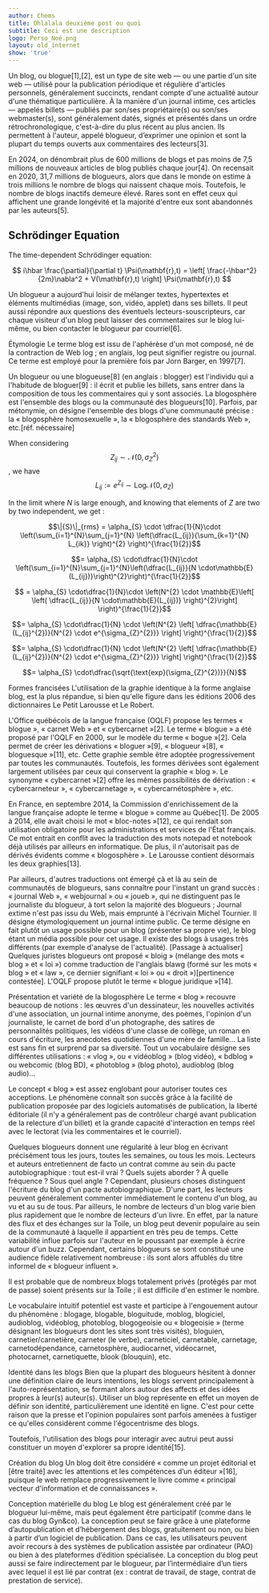 ```yaml
---
author: Chems
title: Ohlalala deuxième post ou quoi
subtitle: Ceci est une description
logo: Perso_Noé.png
layout: old_internet
show: 'true'
---
```



Un blog, ou blogue[1],[2], est un type de site web — ou une partie d'un site web — utilisé pour la publication périodique et régulière d'articles personnels, généralement succincts, rendant compte d'une actualité autour d'une thématique particulière. À la manière d'un journal intime, ces articles — appelés billets — publiés par son/ses propriétaire(s) ou son/ses webmaster(s), sont généralement datés, signés et présentés dans un ordre rétrochronologique, c'est-à-dire du plus récent au plus ancien. Ils permettent à l'auteur, appelé blogueur, d’exprimer une opinion et sont la plupart du temps ouverts aux commentaires des lecteurs[3].

En 2024, on dénombrait plus de 600 millions de blogs et pas moins de 7,5 millions de nouveaux articles de blog publiés chaque jour[4]. On recensait en 2020, 31,7 millions de blogueurs, alors que dans le monde on estime à trois millions le nombre de blogs qui naissent chaque mois. Toutefois, le nombre de blogs inactifs demeure élevé. Rares sont en effet ceux qui affichent une grande longévité et la majorité d'entre eux sont abandonnés par les auteurs[5].

## Schrödinger Equation

The time-dependent Schrödinger equation:

$$
i\hbar \frac{\partial}{\partial t} \Psi(\mathbf{r},t) = \left[ \frac{-\hbar^2}{2m}\nabla^2 + V(\mathbf{r},t) \right] \Psi(\mathbf{r},t)
$$

Un blogueur a aujourd'hui loisir de mélanger textes, hypertextes et éléments multimédias (image, son, vidéo, applet) dans ses billets. Il peut aussi répondre aux questions des éventuels lecteurs-souscripteurs, car chaque visiteur d'un blog peut laisser des commentaires sur le blog lui-même, ou bien contacter le blogueur par courriel[6].

Étymologie
Le terme blog est issu de l'aphérèse d'un mot composé, né de la contraction de Web log ; en anglais, log peut signifier registre ou journal. Ce terme est employé pour la première fois par Jorn Barger, en 1997[7].

Un blogueur ou une blogueuse[8] (en anglais : blogger) est l'individu qui a l'habitude de bloguer[9] : il écrit et publie les billets, sans entrer dans la composition de tous les commentaires qui y sont associés. La blogosphère est l'ensemble des blogs ou la communauté des blogueurs[10]. Parfois, par métonymie, on désigne l'ensemble des blogs d'une communauté précise : la « blogosphère homosexuelle », la « blogosphère des standards Web », etc.[réf. nécessaire]

When considering $$Z_{ij} \sim \mathcal{N} (0,\sigma_{Z}^{2})$$, we have $$L_{ij} := e^{Z_{ij}} \sim \text{Log}\mathcal{N} (0,\sigma_{Z})$$

In the limit where $N$ is large enough, and knowing that elements of $Z$ are two by two independent, we get :

$$\|{S}\|_{rms} = \alpha_{S} \cdot \dfrac{1}{N}\cdot \left(\sum_{i=1}^{N}\sum_{j=1}^{N} \left(\dfrac{L_{ij}}{\sum_{k=1}^{N} L_{ik}} \right)^{2} \right)^{\frac{1}{2}}$$

$$= \alpha_{S} \cdot\dfrac{1}{N}\cdot \left(\sum_{i=1}^{N}\sum_{j=1}^{N}\left(\dfrac{L_{ij}}{N \cdot\mathbb{E}(L_{ij})}\right)^{2}\right)^{\frac{1}{2}}$$

$$ = \alpha_{S} \cdot\dfrac{1}{N}\cdot \left(N^{2} \cdot \mathbb{E}\left[ \left( \dfrac{L_{ij}}{N \cdot\mathbb{E}(L_{ij})} \right)^{2}\right] \right)^{\frac{1}{2}}$$

$$= \alpha_{S} \cdot\dfrac{1}{N} \cdot \left(N^{2} \left[ \dfrac{\mathbb{E}(L_{ij}^{2})}{N^{2} \cdot e^{\sigma_{Z}^{2}}} \right] \right)^{\frac{1}{2}}$$

$$= \alpha_{S} \cdot\dfrac{1}{N} \cdot \left(N^{2} \left[ \dfrac{\mathbb{E}(L_{ij}^{2})}{N^{2} \cdot e^{\sigma_{Z}^{2}}} \right] \right)^{\frac{1}{2}}$$

$$= \alpha_{S} \cdot\dfrac{\sqrt{\text{exp}(\sigma_{Z}^{2})}}{N}$$


Formes francisées
L'utilisation de la graphie identique à la forme anglaise blog, est la plus répandue, si bien qu'elle figure dans les éditions 2006 des dictionnaires Le Petit Larousse et Le Robert.

L'Office québécois de la langue française (OQLF) propose les termes « blogue », « carnet Web » et « cybercarnet »[2]. Le terme « blogue » a été proposé par l'OQLF en 2000, sur le modèle du terme « bogue »[2]. Cela permet de créer les dérivations « bloguer »[9], « blogueur »[8], « bloguesque »[11], etc. Cette graphie semble être adoptée progressivement par toutes les communautés. Toutefois, les formes dérivées sont également largement utilisées par ceux qui conservent la graphie « blog ». Le synonyme « cybercarnet »[2] offre les mêmes possibilités de dérivation : « cybercarneteur », « cybercarnetage », « cybercarnétosphère », etc.

En France, en septembre 2014, la Commission d'enrichissement de la langue française adopte le terme « blogue » comme au Québec[1]. De 2005 à 2014, elle avait choisi le mot « bloc-notes »[12], ce qui rendait son utilisation obligatoire pour les administrations et services de l'État français. Ce mot entrait en conflit avec la traduction des mots notepad et notebook déjà utilisés par ailleurs en informatique. De plus, il n'autorisait pas de dérivés évidents comme « blogosphère ». Le Larousse contient désormais les deux graphies[13].

Par ailleurs, d'autres traductions ont émergé çà et là au sein de communautés de blogueurs, sans connaître pour l'instant un grand succès :
« journal Web », « webjournal » ou « joueb », qui ne distinguent pas le journaliste du blogueur, à tort selon la majorité des blogueurs ;
Journal extime n'est pas issu du Web, mais emprunté à l'écrivain Michel Tournier. Il désigne étymologiquement un journal intime public. Ce terme désigne en fait plutôt un usage possible pour un blog (présenter sa propre vie), le blog étant un média possible pour cet usage. Il existe des blogs à usages très différents (par exemple d'analyse de l'actualité).
[Passage à actualiser]
Quelques juristes blogueurs ont proposé « bloig » (mélange des mots « blog » et « loi ») comme traduction de l'anglais blawg (formé sur les mots « blog » et « law », ce dernier signifiant « loi » ou « droit »)[pertinence contestée]. L'OQLF propose plutôt le terme « blogue juridique »[14].

Présentation et variété de la blogosphère
Le terme « blog » recouvre beaucoup de notions : les œuvres d'un dessinateur, les nouvelles activités d'une association, un journal intime anonyme, des poèmes, l'opinion d'un journaliste, le carnet de bord d'un photographe, des satires de personnalités politiques, les vidéos d'une classe de collège, un roman en cours d'écriture, les anecdotes quotidiennes d'une mère de famille… La liste est sans fin et surprend par sa diversité. Tout un vocabulaire désigne ses différentes utilisations : « vlog », ou « vidéoblog » (blog vidéo), « bdblog » ou webcomic (blog BD), « photoblog » (blog photo), audioblog (blog audio)…

Le concept « blog » est assez englobant pour autoriser toutes ces acceptions. Le phénomène connaît son succès grâce à la facilité de publication proposée par des logiciels automatisés de publication, la liberté éditoriale (il n'y a généralement pas de contrôleur chargé avant publication de la relecture d'un billet) et la grande capacité d'interaction en temps réel avec le lectorat (via les commentaires et le courriel).

Quelques blogueurs donnent une régularité à leur blog en écrivant précisément tous les jours, toutes les semaines, ou tous les mois. Lecteurs et auteurs entretiennent de facto un contrat comme au sein du pacte autobiographique : tout est-il vrai ? Quels sujets aborder ? À quelle fréquence ? Sous quel angle ? Cependant, plusieurs choses distinguent l'écriture du blog d'un pacte autobiographique. D'une part, les lecteurs peuvent généralement commenter immédiatement le contenu d'un blog, au vu et au su de tous. Par ailleurs, le nombre de lecteurs d'un blog varie bien plus rapidement que le nombre de lecteurs d'un livre. En effet, par la nature des flux et des échanges sur la Toile, un blog peut devenir populaire au sein de la communauté à laquelle il appartient en très peu de temps. Cette variabilité influe parfois sur l'auteur en le poussant par exemple à écrire autour d'un buzz. Cependant, certains blogueurs se sont constitué une audience fidèle relativement nombreuse : ils sont alors affublés du titre informel de « blogueur influent ».

Il est probable que de nombreux blogs totalement privés (protégés par mot de passe) soient présents sur la Toile ; il est difficile d'en estimer le nombre.

Le vocabulaire intuitif potentiel est vaste et participe à l'engouement autour du phénomène : blogage, blogable, bloguitude, moblog, blogiciel, audioblog, vidéoblog, photoblog, blogogeoisie ou « blogeoisie » (terme désignant les blogueurs dont les sites sont très visités), bloguien, carnetier/carnetière, carneter (le verbe), carneticiel, carnetable, carnetage, carnetodépendance, carnetosphère, audiocarnet, vidéocarnet, photocarnet, carnetiquette, blook (blouquin), etc.

Identité dans les blogs
Bien que la plupart des blogueurs hésitent à donner une définition claire de leurs intentions, les blogs servent principalement à l'auto-représentation, se formant alors autour des affects et des idées propres à leur(s) auteur(s). Utiliser un blog représente en effet un moyen de définir son identité, particulièrement une identité en ligne. C'est pour cette raison que la presse et l'opinion populaires sont parfois amenées à fustiger ce qu'elles considèrent comme l'égocentrisme des blogs.

Toutefois, l'utilisation des blogs pour interagir avec autrui peut aussi constituer un moyen d'explorer sa propre identité[15].

Création du blog
Un blog doit être considéré « comme un projet éditorial et [être traité] avec les attentions et les compétences d’un éditeur »[16], puisque le web remplace progressivement le livre comme « principal vecteur d'information et de connaissances ».

Conception matérielle du blog
Le blog est généralement créé par le blogueur lui-même, mais peut également être participatif (comme dans le cas du blog Gyn&co). La conception peut se faire grâce à une plateforme d’autopublication et d’hébergement des blogs, gratuitement ou non, ou bien à partir d’un logiciel de publication. Dans ce cas, les utilisateurs peuvent avoir recours à des systèmes de publication assistée par ordinateur (PAO) ou bien à des plateformes d’édition spécialisée. La conception du blog peut aussi se faire indirectement par le blogueur, par l’intermédiaire d’un tiers avec lequel il est lié par contrat (ex : contrat de travail, de stage, contrat de prestation de service).
